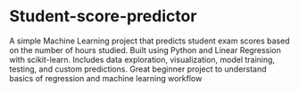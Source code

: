 # Student-score-predictor
A simple Machine Learning project that predicts student exam scores based on the number of hours studied. Built using Python and Linear Regression with scikit-learn. Includes data exploration, visualization, model training, testing, and custom predictions. Great beginner project to understand basics of regression and machine learning workflow
